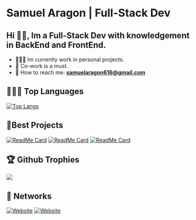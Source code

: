# Samuel Aragon | Full-Stack Dev

## Hi 👋🏽, Im a Full-Stack Dev with knowledgement in BackEnd and FrontEnd.

- 👨🏽‍💻 Im currently work in personal projects.
- 👥 Co-work is a must.
- 📩 How to reach me: **samuelaragon616@gmail.com**

## 🤹🏽‍♂️ Top Languages

[![Top Langs](https://github-readme-stats.vercel.app/api/top-langs/?username=Samuelarag1&layout=donut)](https://github.com/anuraghazra/github-readme-stats)

## 🌟Best Projects

[![ReadMe Card](https://github-readme-stats.vercel.app/api/pin/?username=samuelarag1&repo=my-wines-app-client)](https://github.com/Samuelarag1/my-wines-app-client)
[![ReadMe Card](https://github-readme-stats.vercel.app/api/pin/?username=samuelarag1&repo=wine-sv)](https://github.com/Samuelarag1/wine-sv)
[![ReadMe Card](https://github-readme-stats.vercel.app/api/pin/?username=samuelarag1&repo=n-Ecommerce)](https://github.com/Samuelarag1/n-Ecommerce)

## 🏆 Github Trophies

<img src="https://github-profile-trophy.vercel.app/?username=samuelarag1&theme=juicyfresh&no-bg=true" />

## 📌 Networks

[![Website](https://img.shields.io/badge/Linkedin-0e76a8?style=for-the-badge&logo=web&logoColor=white)](https://www.linkedin.com/in/samuelarag1/)
[![Website](https://img.shields.io/badge/Portfolio-000000?style=for-the-badge&logo=web&logoColor=white)]([https://samuelaragon.vercel.app](https://samuel-aragon.vercel.app/)/)
